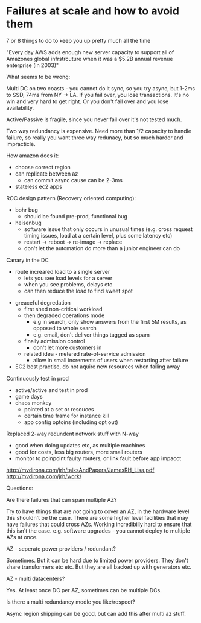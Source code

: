# Failures at scale and how to avoid them

7 or 8 things to do to keep you up pretty much all the time

"Every day AWS adds enough new server capacity to support all of
Amazones global infrstrcuture when it was a $5.2B annual revenue
enterprise (in 2003)"

What seems to be wrong:

Multi DC on two coasts - you cannot do it sync, so you try async, but
 1-2ms to SSD, 74ms from NY -> LA. If you fail over, you lose
transactions. It's no win and very hard to get right. Or you don't fail
over and you lose availability.

Active/Passive is fragile, since you never fail over it's not tested
much.

Two way redundancy is expensive. Need more than 1/2 capacity to handle
failure, so really you want three way redunacy, but so much harder and
impracticle.

How amazon does it:

* choose correct region
* can replicate between az
  - can commit async cause can be 2-3ms
* stateless ec2 apps

ROC design pattern (Recovery oriented computing):

* bohr bug
  - should be found pre-prod, functional bug
* heisenbug
  - software issue that only occurs in unusual times (e.g. cross request
    timing issues, load at a certain level, plus some latency etc)
  - restart -> reboot -> re-image -> replace
  - don't let the automation do more than a junior engineer can do

Canary in the DC
  - route increared load to a single server
    - lets you see load levels for a server
    - when you see problems, delays etc
    - can then reduce the load to find sweet spot


* greaceful degredation
  - first shed non-critical workload
  - then degraded operations mode
    - e.g in search, only show answers from the first 5M results, as
      opposed to whole search
    - e.g. email, don't deliver things tagged as spam
  - finally admission control
    - don't let more customers in
  - related idea - metered rate-of-service admission
    - allow in small increments of users when restarting after failure
* EC2 best practise, do not aquire new resources when failing away


Continuously test in prod
* active/active and test in prod
* game days
* chaos monkey
  - pointed at a set or resouces
  * certain time frame for instance kill
  * app config optoins (including opt out)

Replaced 2-way redundent network stuff with N-way
  - good when doing updates etc, as multiple machines
  - good for costs, less big routers, more small routers
  - monitor to poinpoint faulty routers, or link fault before app
    impacct


http://mvdirona.com/jrh/talksAndPapers/JamesRH_Lisa.pdf
http://mvdirona.com/jrh/work/

Questions:

Are there failures that can span multiple AZ?

Try to have things that are *not* going to cover an AZ, in the hardware
level this shouldn't be the case. There are some higher level facilities
that may have failures that could cross AZs. Working incredibilly hard
to ensure that this isn't the case. e.g. software upgrades - you cannot
deploy to multiple AZs at once.

AZ - seperate power providers / redundant?

Sometimes. But it can be hard due to limited power providers. They don't
share transformers etc etc. But they are all backed up with generators
etc.

AZ - multi datacenters?

Yes. At least once DC per AZ, sometimes can be multiple DCs.


Is there a multi redundancy modle you like/respect?

Async region shipping can be good, but can add this after multi az
stuff.
